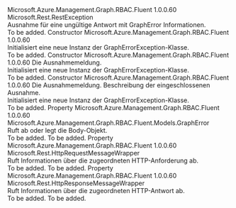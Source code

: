 <Type Name="GraphErrorException" FullName="Microsoft.Azure.Management.Graph.RBAC.Fluent.Models.GraphErrorException">
  <TypeSignature Language="C#" Value="public class GraphErrorException : Microsoft.Rest.RestException" />
  <TypeSignature Language="ILAsm" Value=".class public auto ansi beforefieldinit GraphErrorException extends Microsoft.Rest.RestException" />
  <TypeSignature Language="DocId" Value="T:Microsoft.Azure.Management.Graph.RBAC.Fluent.Models.GraphErrorException" />
  <TypeSignature Language="VB.NET" Value="Public Class GraphErrorException&#xA;Inherits RestException" />
  <TypeSignature Language="F#" Value="type GraphErrorException = class&#xA;    inherit RestException" />
  <AssemblyInfo>
    <AssemblyName>Microsoft.Azure.Management.Graph.RBAC.Fluent</AssemblyName>
    <AssemblyVersion>1.0.0.60</AssemblyVersion>
  </AssemblyInfo>
  <Base>
    <BaseTypeName>Microsoft.Rest.RestException</BaseTypeName>
  </Base>
  <Interfaces />
  <Docs>
    <summary>
            Ausnahme für eine ungültige Antwort mit GraphError Informationen.
            </summary>
    <remarks>To be added.</remarks>
  </Docs>
  <Members>
    <Member MemberName=".ctor">
      <MemberSignature Language="C#" Value="public GraphErrorException ();" />
      <MemberSignature Language="ILAsm" Value=".method public hidebysig specialname rtspecialname instance void .ctor() cil managed" />
      <MemberSignature Language="DocId" Value="M:Microsoft.Azure.Management.Graph.RBAC.Fluent.Models.GraphErrorException.#ctor" />
      <MemberSignature Language="VB.NET" Value="Public Sub New ()" />
      <MemberType>Constructor</MemberType>
      <AssemblyInfo>
        <AssemblyName>Microsoft.Azure.Management.Graph.RBAC.Fluent</AssemblyName>
        <AssemblyVersion>1.0.0.60</AssemblyVersion>
      </AssemblyInfo>
      <Parameters />
      <Docs>
        <summary>
            Initialisiert eine neue Instanz der GraphErrorException-Klasse.
            </summary>
        <remarks>To be added.</remarks>
      </Docs>
    </Member>
    <Member MemberName=".ctor">
      <MemberSignature Language="C#" Value="public GraphErrorException (string message);" />
      <MemberSignature Language="ILAsm" Value=".method public hidebysig specialname rtspecialname instance void .ctor(string message) cil managed" />
      <MemberSignature Language="DocId" Value="M:Microsoft.Azure.Management.Graph.RBAC.Fluent.Models.GraphErrorException.#ctor(System.String)" />
      <MemberSignature Language="VB.NET" Value="Public Sub New (message As String)" />
      <MemberSignature Language="F#" Value="new Microsoft.Azure.Management.Graph.RBAC.Fluent.Models.GraphErrorException : string -&gt; Microsoft.Azure.Management.Graph.RBAC.Fluent.Models.GraphErrorException" Usage="new Microsoft.Azure.Management.Graph.RBAC.Fluent.Models.GraphErrorException message" />
      <MemberType>Constructor</MemberType>
      <AssemblyInfo>
        <AssemblyName>Microsoft.Azure.Management.Graph.RBAC.Fluent</AssemblyName>
        <AssemblyVersion>1.0.0.60</AssemblyVersion>
      </AssemblyInfo>
      <Parameters>
        <Parameter Name="message" Type="System.String" />
      </Parameters>
      <Docs>
        <param name="message">Die Ausnahmemeldung.</param>
        <summary>
            Initialisiert eine neue Instanz der GraphErrorException-Klasse.
            </summary>
        <remarks>To be added.</remarks>
      </Docs>
    </Member>
    <Member MemberName=".ctor">
      <MemberSignature Language="C#" Value="public GraphErrorException (string message, Exception innerException);" />
      <MemberSignature Language="ILAsm" Value=".method public hidebysig specialname rtspecialname instance void .ctor(string message, class System.Exception innerException) cil managed" />
      <MemberSignature Language="DocId" Value="M:Microsoft.Azure.Management.Graph.RBAC.Fluent.Models.GraphErrorException.#ctor(System.String,System.Exception)" />
      <MemberSignature Language="VB.NET" Value="Public Sub New (message As String, innerException As Exception)" />
      <MemberSignature Language="F#" Value="new Microsoft.Azure.Management.Graph.RBAC.Fluent.Models.GraphErrorException : string * Exception -&gt; Microsoft.Azure.Management.Graph.RBAC.Fluent.Models.GraphErrorException" Usage="new Microsoft.Azure.Management.Graph.RBAC.Fluent.Models.GraphErrorException (message, innerException)" />
      <MemberType>Constructor</MemberType>
      <AssemblyInfo>
        <AssemblyName>Microsoft.Azure.Management.Graph.RBAC.Fluent</AssemblyName>
        <AssemblyVersion>1.0.0.60</AssemblyVersion>
      </AssemblyInfo>
      <Parameters>
        <Parameter Name="message" Type="System.String" />
        <Parameter Name="innerException" Type="System.Exception" />
      </Parameters>
      <Docs>
        <param name="message">Die Ausnahmemeldung.</param>
        <param name="innerException">Beschreibung der eingeschlossenen Ausnahme.</param>
        <summary>
            Initialisiert eine neue Instanz der GraphErrorException-Klasse.
            </summary>
        <remarks>To be added.</remarks>
      </Docs>
    </Member>
    <Member MemberName="Body">
      <MemberSignature Language="C#" Value="public Microsoft.Azure.Management.Graph.RBAC.Fluent.Models.GraphError Body { get; set; }" />
      <MemberSignature Language="ILAsm" Value=".property instance class Microsoft.Azure.Management.Graph.RBAC.Fluent.Models.GraphError Body" />
      <MemberSignature Language="DocId" Value="P:Microsoft.Azure.Management.Graph.RBAC.Fluent.Models.GraphErrorException.Body" />
      <MemberSignature Language="VB.NET" Value="Public Property Body As GraphError" />
      <MemberSignature Language="F#" Value="member this.Body : Microsoft.Azure.Management.Graph.RBAC.Fluent.Models.GraphError with get, set" Usage="Microsoft.Azure.Management.Graph.RBAC.Fluent.Models.GraphErrorException.Body" />
      <MemberType>Property</MemberType>
      <AssemblyInfo>
        <AssemblyName>Microsoft.Azure.Management.Graph.RBAC.Fluent</AssemblyName>
        <AssemblyVersion>1.0.0.60</AssemblyVersion>
      </AssemblyInfo>
      <ReturnValue>
        <ReturnType>Microsoft.Azure.Management.Graph.RBAC.Fluent.Models.GraphError</ReturnType>
      </ReturnValue>
      <Docs>
        <summary>
            Ruft ab oder legt die Body-Objekt.
            </summary>
        <value>To be added.</value>
        <remarks>To be added.</remarks>
      </Docs>
    </Member>
    <Member MemberName="Request">
      <MemberSignature Language="C#" Value="public Microsoft.Rest.HttpRequestMessageWrapper Request { get; set; }" />
      <MemberSignature Language="ILAsm" Value=".property instance class Microsoft.Rest.HttpRequestMessageWrapper Request" />
      <MemberSignature Language="DocId" Value="P:Microsoft.Azure.Management.Graph.RBAC.Fluent.Models.GraphErrorException.Request" />
      <MemberSignature Language="VB.NET" Value="Public Property Request As HttpRequestMessageWrapper" />
      <MemberSignature Language="F#" Value="member this.Request : Microsoft.Rest.HttpRequestMessageWrapper with get, set" Usage="Microsoft.Azure.Management.Graph.RBAC.Fluent.Models.GraphErrorException.Request" />
      <MemberType>Property</MemberType>
      <AssemblyInfo>
        <AssemblyName>Microsoft.Azure.Management.Graph.RBAC.Fluent</AssemblyName>
        <AssemblyVersion>1.0.0.60</AssemblyVersion>
      </AssemblyInfo>
      <ReturnValue>
        <ReturnType>Microsoft.Rest.HttpRequestMessageWrapper</ReturnType>
      </ReturnValue>
      <Docs>
        <summary>
            Ruft Informationen über die zugeordneten HTTP-Anforderung ab.
            </summary>
        <value>To be added.</value>
        <remarks>To be added.</remarks>
      </Docs>
    </Member>
    <Member MemberName="Response">
      <MemberSignature Language="C#" Value="public Microsoft.Rest.HttpResponseMessageWrapper Response { get; set; }" />
      <MemberSignature Language="ILAsm" Value=".property instance class Microsoft.Rest.HttpResponseMessageWrapper Response" />
      <MemberSignature Language="DocId" Value="P:Microsoft.Azure.Management.Graph.RBAC.Fluent.Models.GraphErrorException.Response" />
      <MemberSignature Language="VB.NET" Value="Public Property Response As HttpResponseMessageWrapper" />
      <MemberSignature Language="F#" Value="member this.Response : Microsoft.Rest.HttpResponseMessageWrapper with get, set" Usage="Microsoft.Azure.Management.Graph.RBAC.Fluent.Models.GraphErrorException.Response" />
      <MemberType>Property</MemberType>
      <AssemblyInfo>
        <AssemblyName>Microsoft.Azure.Management.Graph.RBAC.Fluent</AssemblyName>
        <AssemblyVersion>1.0.0.60</AssemblyVersion>
      </AssemblyInfo>
      <ReturnValue>
        <ReturnType>Microsoft.Rest.HttpResponseMessageWrapper</ReturnType>
      </ReturnValue>
      <Docs>
        <summary>
            Ruft Informationen über die zugeordneten HTTP-Antwort ab.
            </summary>
        <value>To be added.</value>
        <remarks>To be added.</remarks>
      </Docs>
    </Member>
  </Members>
</Type>